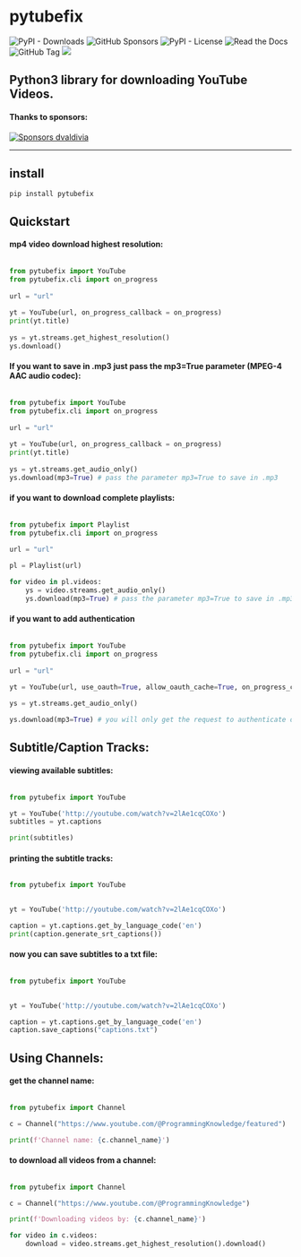 # pytubefix

![PyPI - Downloads](https://img.shields.io/pypi/dm/pytubefix)
![GitHub Sponsors](https://img.shields.io/github/sponsors/juanbindez)
![PyPI - License](https://img.shields.io/pypi/l/pytubefix)
![Read the Docs](https://img.shields.io/readthedocs/pytubefix)
![GitHub Tag](https://img.shields.io/github/v/tag/JuanBindez/pytubefix?include_prereleases)
<a href="https://pypi.org/project/pytubefix/"><img src="https://img.shields.io/pypi/v/pytubefix" /></a>


## Python3 library for downloading YouTube Videos.

#### Thanks to sponsors:

[![Sponsors dvaldivia](https://img.shields.io/badge/sponsors-dvaldivia-blue)](https://github.com/dvaldivia)

----------
## install

    pip install pytubefix


## Quickstart

#### mp4 video download highest resolution:

```python

from pytubefix import YouTube
from pytubefix.cli import on_progress
 
url = "url"
 
yt = YouTube(url, on_progress_callback = on_progress)
print(yt.title)
 
ys = yt.streams.get_highest_resolution()
ys.download()
```

#### If you want to save in .mp3 just pass the mp3=True parameter (MPEG-4 AAC audio codec):

```python

from pytubefix import YouTube
from pytubefix.cli import on_progress
 
url = "url"
 
yt = YouTube(url, on_progress_callback = on_progress)
print(yt.title)
 
ys = yt.streams.get_audio_only()
ys.download(mp3=True) # pass the parameter mp3=True to save in .mp3
```

#### if you want to download complete playlists:

```python

from pytubefix import Playlist
from pytubefix.cli import on_progress
 
url = "url"

pl = Playlist(url)

for video in pl.videos:
    ys = video.streams.get_audio_only()
    ys.download(mp3=True) # pass the parameter mp3=True to save in .mp3

```

#### if you want to add authentication

```python

from pytubefix import YouTube
from pytubefix.cli import on_progress
 
url = "url"

yt = YouTube(url, use_oauth=True, allow_oauth_cache=True, on_progress_callback = on_progress)
           
ys = yt.streams.get_audio_only()

ys.download(mp3=True) # you will only get the request to authenticate once you download

```

## Subtitle/Caption Tracks:

#### viewing available subtitles:

```python

from pytubefix import YouTube

yt = YouTube('http://youtube.com/watch?v=2lAe1cqCOXo')
subtitles = yt.captions

print(subtitles)

```

#### printing the subtitle tracks:

```python

from pytubefix import YouTube
 

yt = YouTube('http://youtube.com/watch?v=2lAe1cqCOXo')

caption = yt.captions.get_by_language_code('en')
print(caption.generate_srt_captions())

```

#### now you can save subtitles to a txt file:

```python

from pytubefix import YouTube
 

yt = YouTube('http://youtube.com/watch?v=2lAe1cqCOXo')

caption = yt.captions.get_by_language_code('en')
caption.save_captions("captions.txt")

```

## Using Channels:

#### get the channel name:

```python

from pytubefix import Channel

c = Channel("https://www.youtube.com/@ProgrammingKnowledge/featured")

print(f'Channel name: {c.channel_name}')

```

#### to download all videos from a channel:


```python

from pytubefix import Channel

c = Channel("https://www.youtube.com/@ProgrammingKnowledge")

print(f'Downloading videos by: {c.channel_name}')

for video in c.videos:
    download = video.streams.get_highest_resolution().download()

```

